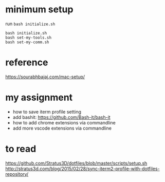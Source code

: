 # minimum setup
run `bash initialize.sh`

```
bash initialize.sh
bash set-my-tools.sh
bash set-my-comm.sh
```


# reference
https://sourabhbajaj.com/mac-setup/


# my assignment
* how to save iterm profile setting
* add bashit: https://github.com/Bash-it/bash-it
* how to add chrome extensions via commandline
* add more vscode extensions via commandline

# to read
https://github.com/Stratus3D/dotfiles/blob/master/scripts/setup.sh
http://stratus3d.com/blog/2015/02/28/sync-iterm2-profile-with-dotfiles-repository/
